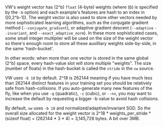 VW's weight vector has \(2^b\) `float` (4-byte) weights (where \(b\) is specified by the `-b` option) and each example's features are hash to an index in \([0,2^b-1]\). The weight vector is also used to store other vectors needed by more sophisticated learning algorithms, such as the conjugate gradient method (`--conjugate_gradient`), or adaptive gradient descent (`--adaptive` `--invariant`, and `--exact_adaptive_norm`).  In these more sophisticated cases, some small integer multiplier will be used on the size of the weight vector so there's enough room to store all these auxilliary weights side-by-side, in the same 'hash-bucket'.

In other words: when more than one vector is stored in the same global \(2^b\) space, every hash-value slot will store multiple "weights".  The size (number of floats) in the hash-bucket is called the `stride` in the `vw` source.

VW uses `-b 18` by default.  2^18 is 262144 meaning if you have much less than 262144 distinct features in your training set you should be relatively safe from hash-collisions.  If you auto-generate many new features of the fly, like when you use `-q` (quadratic), `-c` (cubic), or `--nn`, you may want to increase the default by requesting a bigger -b value to avoid hash collisions.

By default, `vw` uses `-b 18` and normalized/adaptive/invariant SGD. So the overall size allocated for the weight vector is 2^18 * weights_per_stride * (sizeof float) = (262144 * 3 * 4) = 3,145,728 bytes.  A bit over 3MB.

